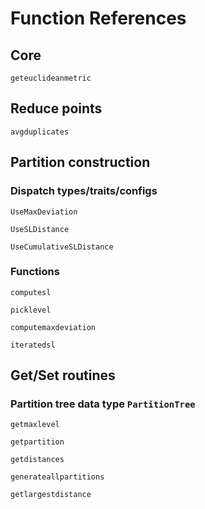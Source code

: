 # Function References

## Core

```@docs
geteuclideanmetric
```

## Reduce points

```@docs
avgduplicates
```

## Partition construction

### Dispatch types/traits/configs
```@docs
UseMaxDeviation
```

```@docs
UseSLDistance
```

```@docs
UseCumulativeSLDistance
```

### Functions

```@docs
computesl
```

```@docs
picklevel
```

```@docs
computemaxdeviation
```

```@docs
iteratedsl
```

## Get/Set routines

### Partition tree data type `PartitionTree`

```@docs
getmaxlevel
```

```@docs
getpartition
```

```@docs
getdistances
```

```@docs
generateallpartitions
```

```@docs
getlargestdistance
```